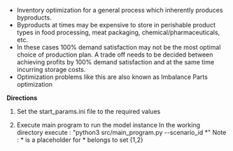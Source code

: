 - Inventory optimization for a general process which inherently produces byproducts.
- Byproducts at times may be expensive to store in perishable product types in food processing, meat packaging, chemical/pharmaceuticals, etc.  
- In these cases 100% demand satisfaction may not be the most optimal choice of production plan. A trade off needs to be decided between achieving profits by 100% demand satisfaction and at the same time incurring storage costs. 
- Optimization problems like this are also known as Imbalance Parts optimization


**Directions**
1. Set the start_params.ini file to the required values

2. Execute main program to run the model instance 
	In the working directory execute : "python3 src/main_program.py --scenario_id *" 
	Note : * is a placeholder for * belongs to set {1,2}

